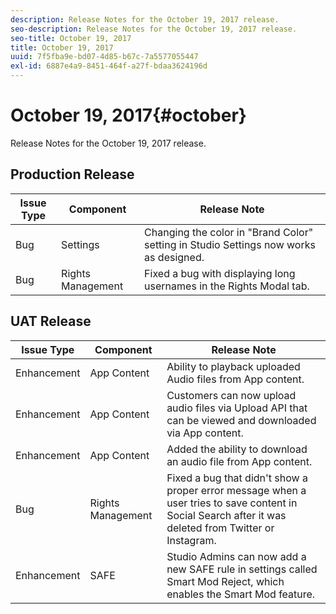 ```yaml
---
description: Release Notes for the October 19, 2017 release.
seo-description: Release Notes for the October 19, 2017 release.
seo-title: October 19, 2017
title: October 19, 2017
uuid: 7f5fba9e-bd07-4d85-b67c-7a5577055447
exl-id: 6887e4a9-8451-464f-a27f-bdaa3624196d
---
```

# October 19, 2017{#october}

Release Notes for the October 19, 2017 release.

## Production Release

|  **Issue Type** | **Component** | **Release Note** |
|---|---|---|
|  Bug | Settings | Changing the color in "Brand Color" setting in Studio Settings now works as designed.  |
|  Bug | Rights Management | Fixed a bug with displaying long usernames in the Rights Modal tab. |

## UAT Release

|  **Issue Type** | **Component** | **Release Note** |
|---|---|---|
|  Enhancement | App Content | Ability to playback uploaded Audio files from App content. |
|  Enhancement | App Content | Customers can now upload audio files via Upload API that can be viewed and downloaded via App content. |
|  Enhancement | App Content | Added the ability to download an audio file from App content. |
|  Bug | Rights Management | Fixed a bug that didn't show a proper error message when a user tries to save content in Social Search after it was deleted from Twitter or Instagram. |
|  Enhancement | SAFE | Studio Admins can now add a new SAFE rule in settings called Smart Mod Reject, which enables the Smart Mod feature. |
